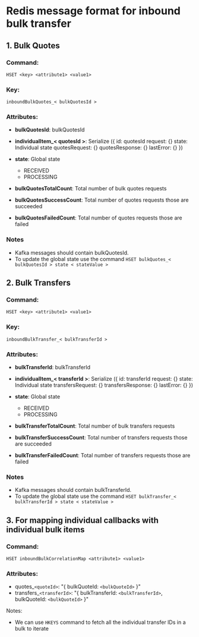 # Redis message format for inbound bulk transfer

## 1. Bulk Quotes

### Command:
```
HSET <key> <attribute1> <value1>
```
### Key:
```
inboundBulkQuotes_< bulkQuotesId >
```

### Attributes:
- **bulkQuotesId**: bulkQuotesId

- **individualItem_< quotesId >**: Serialize ({
  id: quotesId
  request: {}
  state: Individual state
  quotesRequest: {}
  quotesResponse: {}
  lastError: {}
})

- **state**: Global state
  - RECEIVED
  - PROCESSING

- **bulkQuotesTotalCount**: Total number of bulk quotes requests
- **bulkQuotesSuccessCount**: Total number of quotes requests those are succeeded
- **bulkQuotesFailedCount**: Total number of quotes requests those are failed


### Notes
- Kafka messages should contain bulkQuotesId.
- To update the global state use the command `HSET bulkQuotes_< bulkQuotesId > state < stateValue >`

## 2. Bulk Transfers

### Command:
```
HSET <key> <attribute1> <value1>
```
### Key:
```
inboundBulkTransfer_< bulkTransferId >
```

### Attributes:
- **bulkTransferId**: bulkTransferId

- **individualItem_< transferId >**: Serialize ({
  id: transferId
  request: {}
  state: Individual state
  transfersRequest: {}
  transfersResponse: {}
  lastError: {}
})

- **state**: Global state
  - RECEIVED
  - PROCESSING

- **bulkTransferTotalCount**: Total number of bulk transfers requests
- **bulkTransferSuccessCount**: Total number of transfers requests those are succeeded
- **bulkTransferFailedCount**: Total number of transfers requests those are failed


### Notes
- Kafka messages should contain bulkTransferId.
- To update the global state use the command `HSET bulkTransfer_< bulkTransferId > state < stateValue >`


## 3. For mapping individual callbacks with individual bulk items

### Command:
```
HSET inboundBulkCorrelationMap <attribute1> <value1>
```

### Attributes:
- quotes_`<quoteId>`: "{ bulkQuoteId: `<bulkQuoteId>` }"
- transfers_`<transferId>`: "{ bulkTransferId: `<bulkTransferId>`, bulkQuoteId: `<bulkQuoteId>` }"


Notes:
- We can use `HKEYS` command to fetch all the individual transfer IDs in a bulk to iterate